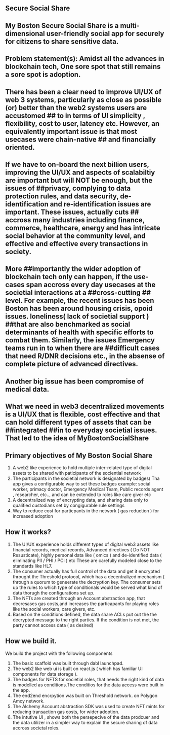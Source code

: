 ## Secure Social Share

## My Boston Secure Social Share is a multi-dimensional user-friendly social app for securely for citizens to share sensitive data.

## Problem statement(s): Amidst all the advances in blockchain tech, One sore spot that still remains a sore spot is adoption. 
## There has been a clear need to improve UI/UX of web 3 systems, particularly as close as possible (or) better than the web2 systems users are accustomed ## to in terms of UI simplicity , flexibility, cost to user, latency etc. However, an equivalently important issue is that most usecases were chain-native ## and financially oriented. 

## If we have to on-board the next billion users, improving the UI/UX and aspects of scalabiltiy are important but  will NOT be enough, but the issues of ##privacy, complying to data protection rules, and data security, de-identification and re-identification issues are important. These issues, actually cuts ## accross many industries including finance, commerce, healthcare, energy and has intricate social behavior at the community level, and effective and effective every transactions in society.

## More ##importantly the wider adoption of blockchain tech only can happen, if the use-cases span accross every day usecases at the societial interactions at a ##cross-cutting ## level. For example, the recent issues has been Boston has been around housing crisis, opoid issues. loneliness( lack of societial support ) ##that are also benchmarked as social determinants of health with specific efforts to combat them. Similarly, the issues Emergency teams run in to when there are ##difficult cases that need R/DNR decisions etc., in the absense of complete picture of advanced directives.
## Another big issue has been compromise of medical data.

## What we need in web3 decentralized movements is a UI/UX that is flexible, cost effective and that can hold different types of assets that can be ##integrated ##in to everyday societial issues. That led to the idea of MyBostonSocialShare
 
## Primary objectives of My Boston Social Share

1. A web2 like experience to hold multiple inter-related type of digital assets to be shared with paticipants of the sociential network
2. The participants in the societial network is designated by badges( Tha app gives a configurable way to set these badges example: social worker, primacy doctor, Emergency Medical Team, Public records agent , researcher, etc.., and can be extended to roles like care giver etc
3. A decentralized way of encrypting data, and sharing data only to qualified custodians set by congigurable rule settings
4. Way to reduce cost for particpants in the network ( gas reduction ) for increased adoption

## How it works?

1. The UI/UX experience holds different types of digital web3 assets like  financial records, medical records, Advanced directives ( Do NOT Resusticate), highly personal data like ( omics ) and de-identified data ( eliminating PII / PHI / PCI ) etc
   These are carefully modeled close to the standards like HL7.
2. The consumer actually has full control of the data and get it encrypted throught the Threshold protocol, which has a decentralized mechanism ( through a quorum to geneerate the decryption key. The consumer sets up the rules to which type of conditionals would be served what kind of data thorugh the configurations set up.
3. The NFTs are created through an Account abstraction app, that decresases gas costs,and increases the particapants for playing roles like the social workers, care givers, etc.
4. Based on the conditions defined, the data share ACLs put out the the decrypted message to the right parties. If the condition is not met, the party cannot access data ( as desired)

## How we build it. 

We build the project with the following components

1. The basic scaffold was built through dabl launchpad.
2. The web2 like web ui is built on react.js ( which has familiar UI components for data storage ).
3. The badges for NFTS for societial roles, that needs the right kind of data is modelled as conditions.The conditios for the data access were built in the app.
4. The end2end encrpytion was built on Threshold network. on Polygon Amoy network.
5. The Alchemy Account abstraction SDK was used to create NFT mints for reducing transaction gas costs, for wider adoption.
6. The intutive UI , shows both the persepecive of the data prodcuer and the data utilizer in a simpler way to explain the secure sharing of data accross societal roles.





